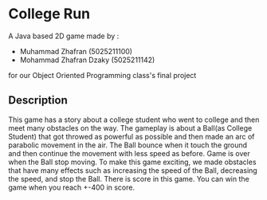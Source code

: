 # College Run
A Java based 2D game made by :
- Muhammad Zhafran        (5025211100)
- Mohammad Zhafran Dzaky  (5025211142)  
  
for our Object Oriented Programming class's final project

## Description
This game has a story about a college student who went to college and then meet many obstacles on the way.
The gameplay is about a Ball(as College Student) that got throwed as powerful as possible and then made an arc of parabolic movement in the air.
The Ball bounce when it touch the ground and then continue the movement with less speed as before.
Game is over when the Ball stop moving.
To make this game exciting, we made obstacles that have many effects such as increasing the speed of the Ball, decreasing the speed, and stop the Ball.
There is score in this game. You can win the game when you reach +-400 in score.

